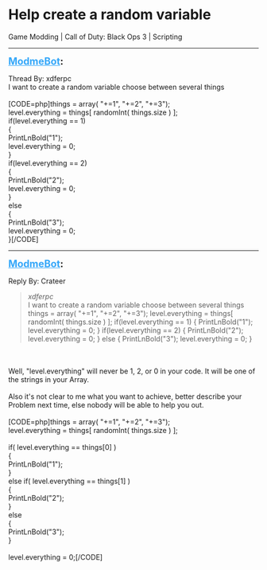 # Help  create a random variable
Game Modding | Call of Duty: Black Ops 3 | Scripting

---
<strong style="font-size: 1.4em;"><span style="text-decoration: underline;text-decoration-color: #34a7f9;"><span style="color:#34a7f9;">ModmeBot</span></span>:</strong>

<p>Thread By: xdferpc<br />I want to create a random variable choose between several things<br /> <br />[CODE=php]things = array( &quot;+=1&quot;, &quot;+=2&quot;, &quot;+=3&quot;);<br />level.everything = things[ randomInt( things.size ) ];<br />	if(level.everything == 1)<br />	{<br />	PrintLnBold(&quot;1&quot;);<br />	level.everything = 0;<br />	}<br />if(level.everything == 2)<br />	{<br />	PrintLnBold(&quot;2&quot;);<br />	level.everything = 0;<br />	}<br />else<br />        {<br />        PrintLnBold(&quot;3&quot;);<br />        level.everything = 0;<br />        }[/CODE]</p>

---
<strong style="font-size: 1.4em;"><span style="text-decoration: underline;text-decoration-color: #34a7f9;"><span style="color:#34a7f9;">ModmeBot</span></span>:</strong>

<p>Reply By: Crateer<br /><blockquote><em>xdferpc</em><br />I want to create a random variable choose between several things   things = array( &quot;+=1&quot;, &quot;+=2&quot;, &quot;+=3&quot;); level.everything = things[ randomInt( things.size ) ]; if(level.everything == 1) { PrintLnBold(&quot;1&quot;); level.everything = 0; } if(level.everything == 2) { PrintLnBold(&quot;2&quot;); level.everything = 0; } else { PrintLnBold(&quot;3&quot;); level.everything = 0; }  </blockquote><br /> <br />Well, &quot;level.everything&quot; will never be 1, 2, or 0 in your code. It will be one of the strings in your Array.<br /> <br />Also it&#39;s not clear to me what you want to achieve, better describe your Problem next time, else nobody will be able to help you out.<br /> <br />[CODE=php]things = array( &quot;+=1&quot;, &quot;+=2&quot;, &quot;+=3&quot;);<br />level.everything = things[ randomInt( things.size ) ];<br /><br />if( level.everything == things[0] )<br />{<br />     PrintLnBold(&quot;1&quot;);<br />}<br />else if( level.everything == things[1] )<br />{<br />     PrintLnBold(&quot;2&quot;);<br />}<br />else<br />{<br />     PrintLnBold(&quot;3&quot;);<br />}<br /><br />level.everything = 0;[/CODE]</p>
